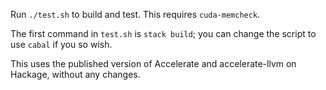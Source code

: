Run `./test.sh` to build and test. This requires `cuda-memcheck`.

The first command in `test.sh` is `stack build`; you can change the script to use `cabal` if you so wish.

This uses the published version of Accelerate and accelerate-llvm on Hackage, without any changes.
